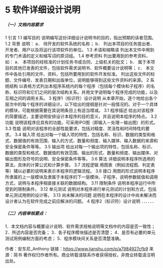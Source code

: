 # 5 软件详细设计说明

##### （一）文档内容要求

1 引言
 1.1 编写目的
 说明编写这份详细设计说明书的目的，指出预期的读者范围。
 1.2 背景
 说明：
 a．  待开发的软件系统的名称；
 b．  列出本项目的任务提出者、开发者、用户以及将运行该项软件的单位。
 1.3 术语和缩略语
 列出本文件中用到的专门术语的定义和缩写词的原词组。
 1.4 参考资料
 列出要用到的参考资料，如：
 a．  本项目的经核准的计划任务书或合同、上级机关的批文；
 b．  属于本项目的其他已发表的文件，包括软件需求说明书、软件概要设计说明等；
 c．  本文件中各处引用的文件、资料，包括所要用到的软件开发标准。
 列出这些文件的标题、文件编号、发表日期和出版单位，说明能够得到这些文件资料的来源。
 2 系统结构
 以表格方式列出本程序系统内的每个程序（包括每个模块和子程序）的名称、标识符和它们之间的层次结构关系。并用文字说明每个程序完成的功能，以及互相之间的调用关系。
 3 程序1（标识符）设计说明
 从本章开始，逐个地给出各个层次中的每个程序的详细设计。以下给出的提纲是针对一般情况的。对于一个具体的模块，可能根据需要在其说明条目上有适当增减。
 3.1 程序描述
 给出对该程序的简要描述，主要说明安排设计本程序的目的意义，并且说明本程序的特点。
 3.2 功能
 说明该程序应具有的功能，可采用IPO图（即输入－处理－输出图）的形式。
 3.3 性能
 说明对该程序的全部性能要求，包括对精度、灵活性和时间特性的要求。
 3.4 输入项
 给出对每一个输入项的特性，包括名称、标识、数据的类型和格式、数据值的有效范围、输入的方式、数量和频度、输入媒体、输入数据的来源和安全保密条件等等。
 3.5 输出项
 给出对每一个输出项的特性，包括名称、标识、数据的类型和格式、数据值的有效范围、输出的形式、数量和频度、输出媒体、对输出图形及符号的说明、安全保密条件等等。
 3.6 算法
 详细说明本程序所选用的算法，具体的计算公式和计算步骤。
 3.7 流程逻辑
 用图表（例如流程图、判定表等）辅以必要的说明来表示本程序的逻辑流程。
 3.8 接口
 用图的形式说明本程序所隶属的上一层模块及隶属于本程序的下一层模块、子程序，说明参数赋值和调用方式，说明与本程序相直接关联的数据结构。
 3.11 限制条件
 说明本程序运行中所受到的限制条件。
 3.12 单元测试
 说明对本程序进行单元测试的计划和方式，包括单元测试用例的设计等。
 3.13 尚未解决的问题
 说明在本程序的设计中尚未解决而设计者认为在软件完成之前应解决的问题。
 4 程序2（标识符）设计说明
 ．．．．．．

##### （二）内容审核要点：

1．本文档内容与概要设计说明、软件需求规格说明等文档中的内容是否一致性；
 2．所述内容是否完备；
 3．各子程序模块描述是否清楚；
 4．是否有必要的单元测试用例编制方面的考虑；
 5．程序模块间关系是否清楚准确。



作者：安东尼_Anthony
链接：https://www.jianshu.com/p/a7984927cfb9
来源：简书
著作权归作者所有。商业转载请联系作者获得授权，非商业转载请注明出处。